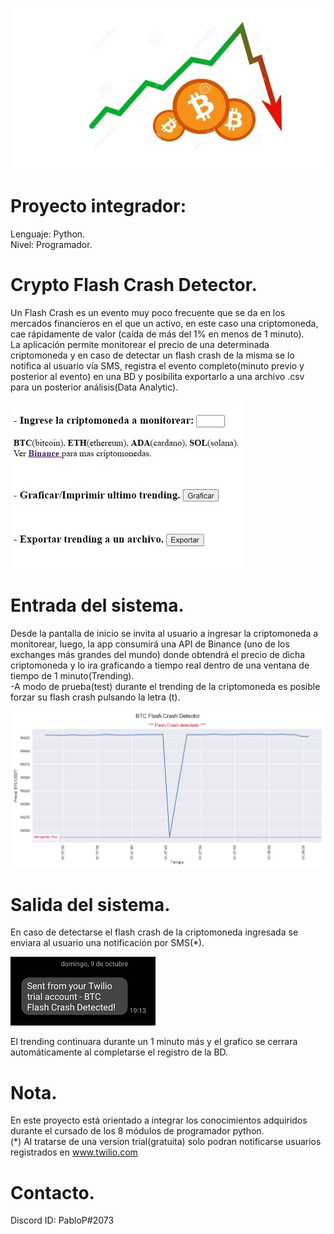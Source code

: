 ![Juego banner](/flash_crash.jpg)

# Proyecto integrador:
Lenguaje: Python.\
Nivel: Programador.

# Crypto Flash Crash Detector.
Un Flash Crash es un evento muy poco frecuente que se da en los mercados financieros en el que un activo, en este caso una criptomoneda, cae rápidamente de valor
(caída de más del 1% en menos de 1 minuto).\
La aplicación permite monitorear el precio de una determinada criptomoneda y en caso de detectar un flash crash de la misma se lo notifica al usuario vía SMS,
registra el evento completo(minuto previo y posterior al evento) en una BD y posibilita exportarlo a una archivo .csv para un posterior análisis(Data Analytic). 

![Juego banner](/index.jpg)

# Entrada del sistema.
Desde la pantalla de inicio se invita al usuario a ingresar la criptomoneda a monitorear, luego, la app consumirá una API de Binance
(uno de los exchanges más grandes del mundo) donde obtendrá el precio de dicha criptomoneda y lo ira graficando a tiempo real dentro de una ventana de tiempo
de 1 minuto(Trending).\
-A modo de prueba(test) durante el trending de la criptomoneda es posible forzar su flash crash pulsando la letra (t).

![Juego banner](/trending.jpg)


# Salida del sistema.
En caso de detectarse el flash crash de la criptomoneda ingresada se enviara al usuario una notificación por SMS(*).

![Juego banner](/sms.jpg)

El trending continuara durante un 1 minuto más y el grafico se cerrara automáticamente al completarse el registro de la BD.


# Nota.
En este proyecto está orientado a integrar los conocimientos adquiridos durante el cursado de los 8 módulos de programador python.\
(*) Al tratarse de una version trial(gratuita) solo podran notificarse usuarios registrados en www.twilio.com

# Contacto.
Discord ID: PabloP#2073
